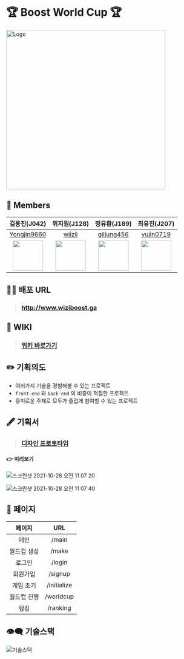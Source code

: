 # 🏆 Boost World Cup 🏆

<img width="420" alt="Logo" src="https://user-images.githubusercontent.com/56618964/139171179-d285ff52-0f06-44fb-96c1-44444c5b4761.png">

## 🌈 Members

|                       김용진(J042)                        |                     위지원(J128)                     |                       정유환(J189)                       |                      최유진(J207)                       |
| :-------------------------------------------------------: | :--------------------------------------------------: | :------------------------------------------------------: | :-----------------------------------------------------: |
|       [Yongjin9660](https://github.com/Yongjin9660)       |         [wiizii](https://github.com/wiizii)          |       [giljung456](https://github.com/giljung456)        |        [yujin0719](https://github.com/yujin0719)        |
| <img src="https://github.com/Yongjin9660.png" width="80"> | <img src="https://github.com/wiizii.png" width="80"> | <img src="https://github.com/giljung456.png" width="80"> | <img src="https://github.com/yujin0719.png" width="80"> |

## 👩‍💻 배포 URL

> ### http://www.wiziboost.ga

## 📄 WIKI

> ### [위키 바로가기](https://github.com/boostcampwm-2021/web22-boost-world-cup/wiki)

## ✏️ 기획의도

- 여러가지 기술을 경험해볼 수 있는 프로젝트
- `front-end` 와 `back-end` 의 비중이 적절한 프로젝트
- 흥미로운 주제로 모두가 즐겁게 참여할 수 있는 프로젝트

## 🖋 기획서

> ### [디자인 프로토타입](https://www.figma.com/file/LcDd2T2W93Z6o42dfCLQfb/world-cup?node-id=0%3A1)

#### 👉 미리보기

![스크린샷 2021-10-28 오전 11 07 20](https://user-images.githubusercontent.com/56618964/139173863-2c5e587a-b3fd-4f9b-b754-d14dd7f8d559.png)

![스크린샷 2021-10-28 오전 11 07 40](https://user-images.githubusercontent.com/56618964/139173888-d3f5dd9f-2b12-4f12-85da-f8c99ef67546.png)

## 👀 페이지

|   페이지    |     URL     |
| :---------: | :---------: |
|    메인     |    /main    |
| 월드컵 생성 |    /make    |
|   로그인    |   /login    |
|  회원가입   |   /signup   |
|  게임 초기  | /initialize |
| 월드컵 진행 |  /worldcup  |
|    랭킹     |  /ranking   |

## 👁‍🗨 기술스택

![기술스택](https://user-images.githubusercontent.com/55246584/142793659-e6e9daeb-cb7a-402e-9802-9dd06db6ea09.png)
